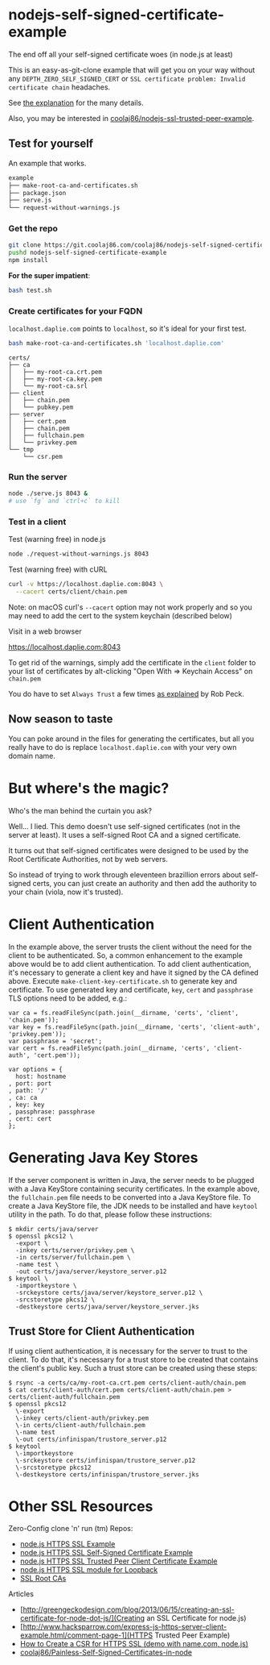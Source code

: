 nodejs-self-signed-certificate-example
======================================

The end off all your self-signed certificate woes (in node.js at least)

This is an easy-as-git-clone example that will get you on your way without
any `DEPTH_ZERO_SELF_SIGNED_CERT` or `SSL certificate problem: Invalid certificate chain` headaches.

See
[the explanation](https://github.com/coolaj86/node-ssl-root-cas/wiki/Painless-Self-Signed-Certificates-in-node.js) for
the many details.

Also, you may be interested in [coolaj86/nodejs-ssl-trusted-peer-example](https://git.coolaj86.com/coolaj86/nodejs-ssl-trusted-peer-example).

Test for yourself
---

An example that works.

```bash
example
├── make-root-ca-and-certificates.sh
├── package.json
├── serve.js
└── request-without-warnings.js
```

### Get the repo

```bash
git clone https://git.coolaj86.com/coolaj86/nodejs-self-signed-certificate-example.git
pushd nodejs-self-signed-certificate-example
npm install
```

**For the super impatient**:

```bash
bash test.sh
```

### Create certificates for your FQDN

`localhost.daplie.com` points to `localhost`, so it's ideal for your first test.

```bash
bash make-root-ca-and-certificates.sh 'localhost.daplie.com'
```

```
certs/
├── ca
│   ├── my-root-ca.crt.pem
│   ├── my-root-ca.key.pem
│   └── my-root-ca.srl
├── client
│   ├── chain.pem
│   └── pubkey.pem
├── server
│   ├── cert.pem
│   ├── chain.pem
│   ├── fullchain.pem
│   └── privkey.pem
└── tmp
    └── csr.pem
```

### Run the server

```bash
node ./serve.js 8043 &
# use `fg` and `ctrl+c` to kill
```


### Test in a client

Test (warning free) in node.js

```bash
node ./request-without-warnings.js 8043
```

Test (warning free) with cURL

```bash
curl -v https://localhost.daplie.com:8043 \
  --cacert certs/client/chain.pem
```

Note: on macOS curl's `--cacert` option may not work properly
and so you may need to add the cert to the system keychain (described below)

Visit in a web browser

<https://localhost.daplie.com:8043>

To get rid of the warnings, simply add the certificate in the `client` folder
to your list of certificates by alt-clicking "Open With => Keychain Access"
on `chain.pem`

You do have to set `Always Trust` a few times
[as explained](http://www.robpeck.com/2010/10/google-chrome-mac-os-x-and-self-signed-ssl-certificates/#.U8RqrI1dVd8) by Rob Peck.

Now season to taste
---

You can poke around in the files for generating the certificates,
but all you really have to do is replace `localhost.daplie.com`
with your very own domain name.

But where's the magic?
====

Who's the man behind the curtain you ask?

Well... I lied. This demo doesn't use self-signed certificates
(not in the server at least).
It uses a self-signed Root CA and a signed certificate.

It turns out that self-signed certificates were designed to be
used by the Root Certificate Authorities, not by web servers.

So instead of trying to work through eleventeen brazillion errors
about self-signed certs, you can just create an authority and then
add the authority to your chain (viola, now it's trusted).

Client Authentication
====

In the example above, the server trusts the client without the need for the client to be authenticated.
So, a common enhancement to the example above would be to add client authentication.
To add client authentication, it's necessary to generate a client key and have it signed by the CA defined above.
Execute `make-client-key-certificate.sh` to generate key and certificate.
To use generated key and certificate, `key`, `cert` and `passphrase` TLS options need to be added, e.g.:

```
var ca = fs.readFileSync(path.join(__dirname, 'certs', 'client', 'chain.pem'));
var key = fs.readFileSync(path.join(__dirname, 'certs', 'client-auth', 'privkey.pem'));
var passphrase = 'secret';
var cert = fs.readFileSync(path.join(__dirname, 'certs', 'client-auth', 'cert.pem'));

var options = {
  host: hostname
, port: port
, path: '/'
, ca: ca
, key: key
, passphrase: passphrase
, cert: cert
};
```

Generating Java Key Stores
====

If the server component is written in Java, the server needs to be plugged with a Java KeyStore containing security certificates.
In the example above, the `fullchain.pem` file needs to be converted into a Java KeyStore file.
To create a Java KeyStore file, the JDK needs to be installed and have `keytool` utility in the path.
To do that, please follow these instructions:

    $ mkdir certs/java/server
    $ openssl pkcs12 \
      -export \
      -inkey certs/server/privkey.pem \
      -in certs/server/fullchain.pem \
      -name test \
      -out certs/java/server/keystore_server.p12
    $ keytool \
      -importkeystore \
      -srckeystore certs/java/server/keystore_server.p12 \
      -srcstoretype pkcs12 \
      -destkeystore certs/java/server/keystore_server.jks

Trust Store for Client Authentication
----

If using client authentication, it is necessary for the server to trust to the client.
To do that, it's necessary for a trust store to be created that contains the client's public key.
Such a trust store can be created using these steps:

    $ rsync -a certs/ca/my-root-ca.crt.pem certs/client-auth/chain.pem
    $ cat certs/client-auth/cert.pem certs/client-auth/chain.pem > certs/client-auth/fullchain.pem
    $ openssl pkcs12
      \-export
      \-inkey certs/client-auth/privkey.pem
      \-in certs/client-auth/fullchain.pem
      \-name test
      \-out certs/infinispan/trustore_server.p12
    $ keytool
      \-importkeystore
      \-srckeystore certs/infinispan/trustore_server.p12
      \-srcstoretype pkcs12
      \-destkeystore certs/infinispan/trustore_server.jks

Other SSL Resources
=========

Zero-Config clone 'n' run (tm) Repos:


* [node.js HTTPS SSL Example](https://github.com/coolaj86/nodejs-ssl-example)
* [node.js HTTPS SSL Self-Signed Certificate Example](https://git.coolaj86.com/coolaj86/nodejs-self-signed-certificate-example)
* [node.js HTTPS SSL Trusted Peer Client Certificate Example](https://github.com/coolaj86/nodejs-ssl-trusted-peer-example)
* [node.js HTTPS SSL module for Loopback](https://www.npmjs.com/package/loopback-ssl)
* [SSL Root CAs](https://github.com/coolaj86/node-ssl-root-cas)

Articles

* [http://greengeckodesign.com/blog/2013/06/15/creating-an-ssl-certificate-for-node-dot-js/](Creating an SSL Certificate for node.js)
* [http://www.hacksparrow.com/express-js-https-server-client-example.html/comment-page-1](HTTPS Trusted Peer Example)
* [How to Create a CSR for HTTPS SSL (demo with name.com, node.js)](http://blog.coolaj86.com/articles/how-to-create-a-csr-for-https-tls-ssl-rsa-pems/)
* [coolaj86/Painless-Self-Signed-Certificates-in-node](https://github.com/coolaj86/node-ssl-root-cas/wiki/Painless-Self-Signed-Certificates-in-node.js)

